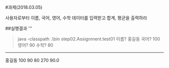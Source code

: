 #과제(2018.03.05)

사용자로부터 이름, 국어, 영어, 수학 데이터를 입력받고
합계, 평균을 출력하라

##실행결과
'''
>java -classpath .\bin step02.Assignment.test01
이름? 홍길동
국어? 100
영어? 90
수학? 80
---------
홍길동 100 90 80 270 90.0
>